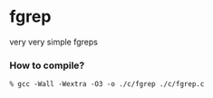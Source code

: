 fgrep
=====

very very simple fgreps

### How to compile?

    % gcc -Wall -Wextra -O3 -o ./c/fgrep ./c/fgrep.c
